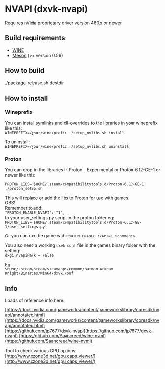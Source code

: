 # NVAPI (dxvk-nvapi)

Requires nVidia proprietary driver version 460.x or newer  

## Build requirements:  
- [WINE](https://www.winehq.org/)  
- [Meson](http://mesonbuild.com/) (>= version 0.56)  

## How to build  

./package-release.sh destdir  

## How to install  

### Wineprefix  
You can install symlinks and dll-overrides to the libraries in your wineprefix like this:  
`WINEPREFIX=/your/wine/prefix ./setup_nvlibs.sh install`  

To uninstall:  
`WINEPREFIX=/your/wine/prefix ./setup_nvlibs.sh uninstall`  

### Proton  
You can drop-in the libraries in Proton - Experimental or Proton-6.12-GE-1 or newer like this:
  
`PROTON_LIBS='$HOME/.steam/compatibilitytools.d/Proton-6.12-GE-1' ./proton_setup.sh`  

This will replace or add the libs to Proton for use with games.  
OBS!  
Remember to add:  
   `"PROTON_ENABLE_NVAPI": "1",`  
to your user_settings.py script in the proton folder eg:  
`PROTON_LIBS='$HOME/.steam/compatibilitytools.d/Proton-6.12-GE-1/user_settings.py'`  

Or you can run the game with `PROTON_ENABLE_NVAPI=1 %command%`  

You also need a working `dxvk.conf` file in the games binary folder with the setting:  
`dxgi.nvapiHack = False`  

Eg:  
`$HOME/.steam/steam/steamapps/common/Batman Arkham Knight/Binaries/Win64/dxvk.conf`  

## Info  

Loads of reference info here:  

[https://docs.nvidia.com/gameworks/content/gameworkslibrary/coresdk/nvapi/annotated.html](https://docs.nvidia.com/gameworks/content/gameworkslibrary/coresdk/nvapi/annotated.html)  
[https://github.com/jp7677/dxvk-nvapi](https://github.com/jp7677/dxvk-nvapi)
[https://github.com/Saancreed/wine-nvml](https://github.com/Saancreed/wine-nvml)

Tool to check various GPU options:  
[http://www.ozone3d.net/gpu_caps_viewer/](http://www.ozone3d.net/gpu_caps_viewer/)  
